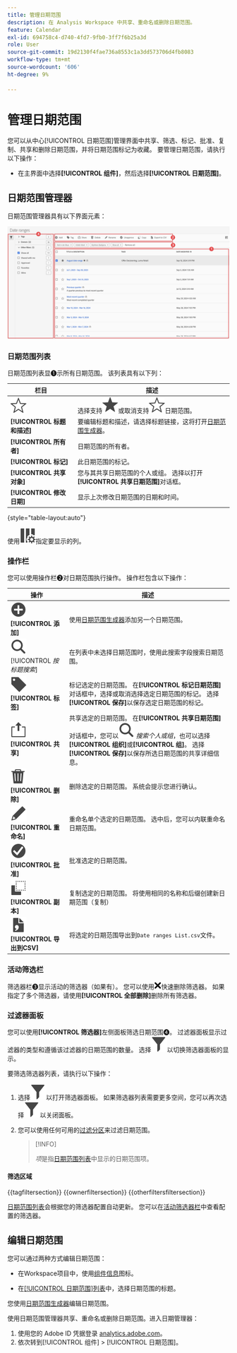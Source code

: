 ```yaml
---
title: 管理日期范围
description: 在 Analysis Workspace 中共享、重命名或删除日期范围。
feature: Calendar
exl-id: 694758c4-d740-4fd7-9fb0-3ff7f6b25a3d
role: User
source-git-commit: 19d2130f4fae736a8553c1a3dd573706d4fb8083
workflow-type: tm+mt
source-wordcount: '606'
ht-degree: 9%

---
```


# 管理日期范围


您可以从中心[!UICONTROL 日期范围]管理界面中共享、筛选、标记、批准、复制、共享和删除日期范围，并将日期范围标记为收藏。 要管理日期范围，请执行以下操作：

* 在主界面中选择&#x200B;**[!UICONTROL 组件]**，然后选择&#x200B;**[!UICONTROL 日期范围]**。


## 日期范围管理器

日期范围管理器具有以下界面元素：

![日期范围界面](assets/date-ranges-manager.png)

### 日期范围列表

日期范围列表显➊示所有日期范围。 该列表具有以下列：

| 栏目 | 描述 |
| --- | --- | 
| ![星形大纲](/help/assets/icons/StarOutline.svg) | 选择支持![星型](/help/assets/icons/Star.svg)或取消支持![星型大纲](/help/assets/icons/StarOutline.svg)日期范围。 |
| **[!UICONTROL 标题和描述]** | 要编辑标题和描述，请选择标题链接，这将打开[日期范围生成器](/help/components/date-ranges/create.md#date-range-builder)。 |
| **[!UICONTROL 所有者]** | 日期范围的所有者。 |
| **[!UICONTROL 标记]** | 此日期范围的标记。 |
| **[!UICONTROL 共享对象]** | 您与其共享日期范围的个人或组。 选择以打开&#x200B;**[!UICONTROL 共享日期范围]**&#x200B;对话框。 |
| **[!UICONTROL 修改日期]** | 显示上次修改日期范围的日期和时间。 |

{style="table-layout:auto"}

使用![ColumnSetting](/help/assets/icons/ColumnSetting.svg)指定要显示的列。

### 操作栏

您可以使用操作栏➋对日期范围执行操作。 操作栏包含以下操作：

| 操作 | 描述 |
|---|---|
| ![添加圆圈](/help/assets/icons/AddCircle.svg) **[!UICONTROL 添加]** | 使用[日期范围生成器](create.md#date-range-builder)添加另一个日期范围。 |
| ![搜索](/help/assets/icons/Search.svg) [!UICONTROL *按标题搜索*] | 在列表中未选择日期范围时，使用此搜索字段搜索日期范围。 |
| ![标签](/help/assets/icons/Label.svg) **[!UICONTROL 标签]** | 标记选定的日期范围。 在&#x200B;**[!UICONTROL 标记日期范围]**&#x200B;对话框中，选择或取消选择选定日期范围的标记。 选择&#x200B;**[!UICONTROL 保存]**&#x200B;以保存选定日期范围的标记。 |
| ![共享](/help/assets/icons/ShareLight.svg) **[!UICONTROL 共享]** | 共享选定的日期范围。 在&#x200B;**[!UICONTROL 共享日期范围]**&#x200B;对话框中，您可以![搜索](/help/assets/icons/Search.svg) *搜索个人或组*，也可以选择&#x200B;**[!UICONTROL 组织]**&#x200B;或&#x200B;**[!UICONTROL 组]**。 选择&#x200B;**[!UICONTROL 保存]**&#x200B;以保存所选日期范围的共享详细信息。 |
| ![删除](/help/assets/icons/Delete.svg) **[!UICONTROL 删除]** | 删除选定的日期范围。 系统会提示您进行确认。 |
| ![编辑](/help/assets/icons/Edit.svg)**[!UICONTROL 重命名]** | 重命名单个选定的日期范围。 选中后，您可以内联重命名日期范围。 |
| ![复选标记Circle](/help/assets/icons/CheckmarkCircle.svg) **[!UICONTROL 批准]** | 批准选定的日期范围。 |
| ![副本](/help/assets/icons/Copy.svg) **[!UICONTROL 副本]** | 复制选定的日期范围。 将使用相同的名称和后缀创建新日期范围（复制） |
| ![文件CSV](/help/assets/icons/FileCSV.svg) **[!UICONTROL 导出到CSV]** | 将选定的日期范围导出到`Date ranges List.csv`文件。 |

### 活动筛选栏

筛选器栏➌显示活动的筛选器（如果有）。 您可以使用![CrossSize75](/help/assets/icons/CrossSize75.svg)快速删除筛选器。 如果指定了多个筛选器，请使用&#x200B;**[!UICONTROL 全部删除]**&#x200B;删除所有筛选器。

### 过滤器面板

您可以使用&#x200B;**[!UICONTROL 筛选器]**&#x200B;左侧面板筛选日期范围➍。 过滤器面板显示过滤器的类型和遵循该过滤器的日期范围的数量。 选择![筛选器](/help/assets/icons/Filter.svg)以切换筛选器面板的显示。

要筛选筛选器列表，请执行以下操作：

1. 选择![筛选器](/help/assets/icons/Filter.svg)以打开筛选器面板。 如果筛选器列表需要更多空间，您可以再次选择![筛选器](/help/assets/icons/Filter.svg)以关闭面板。
1. 您可以使用任何可用的[过滤分区](#filter-sections)来过滤日期范围。

   >[!INFO]
   >
   >*项*&#x200B;是指[日期范围列表](#date-ranges-list)中显示的日期范围项。
   > 

#### 筛选区域

{{tagfiltersection}}
{{ownerfiltersection}}
{{otherfiltersfiltersection}}


[日期范围列表](#date-ranges-list)会根据您的筛选器配置自动更新。 您可以在[活动筛选器栏](#active-filter-bar)中查看配置的筛选器。


## 编辑日期范围

您可以通过两种方式编辑日期范围：

* 在Workspace项目中，使用[组件信息](/help/components/use-components-in-workspace.md#component-info)图标。

* 在[[!UICONTROL 日期范围]列表](#date-ranges-list)中，选择日期范围的标题。

您使用[日期范围生成器](/help/components/date-ranges/create.md#date-range-builder)编辑日期范围。




使用日期范围管理器共享、重命名或删除日期范围。进入日期管理器：

1. 使用您的 Adobe ID 凭据登录 [analytics.adobe.com](https://analytics.adobe.com)。
1. 依次转到[!UICONTROL 组件] > [!UICONTROL 日期范围]。


<!--

## Interface

![Date Ranges with Example range highlighted.](../assets/date-range-ui.png)

The date range manager includes the following options:

* **Add**: Create a new date range. See [create a date range](create.md) for more information.
* **Search by title**: Search for a date range by title. Results are filtered based on text entered here.
* **Filter**: Filter date ranges using the left column. You can filter by custom tag, owner, created by you, your favorites, approved, or shared with you. You can also search for desired filters.
* **Favorite**: Click the ![star](../assets/star.png) icon next to a date range to add it to your favorites.
* **Customize columns**: Click the ![columns](../assets/columns.png) icon to show or hide columns in the date range manager.

Click the checkbox next to one or more date ranges for more options.

* **Tag**: Apply a tag to all selected date ranges. Tags help you organize date ranges, and let you filter them using the left column.
* **Share**: Share a date range to other Experience Cloud users. If you are a product administrator, you can also share to the entire organization or groups. Date ranges that are shared to other users in your organization include a ![shared](../assets/shared.png) icon next to the title.
* **Delete**: Permanently delete the selected date range(s).
* **Rename**: If a single date range is selected, you can change its title.
* **Approve**: If you are a product admin, you can add a stamp of approval to a date range. Approved date ranges inform users in your organization that they are 'official', differentiating them from date ranges created by other users in your organization. Approved date ranges include a ![approved](../assets/approved.png) icon next to the title.
* **Unapprove**: If you are a product admin and select a date range that is already approved, you can unapprove it.
* **Copy**: Create a copy of the selected date range(s). Copying date ranges appends `(Copy)` to the end of the title of the newly copied date range(s).
* **Export to CSV**: Exports all selected date ranges into a CSV file. Columns in the resulting CSV file include all visible columns in the date range manager.
-->